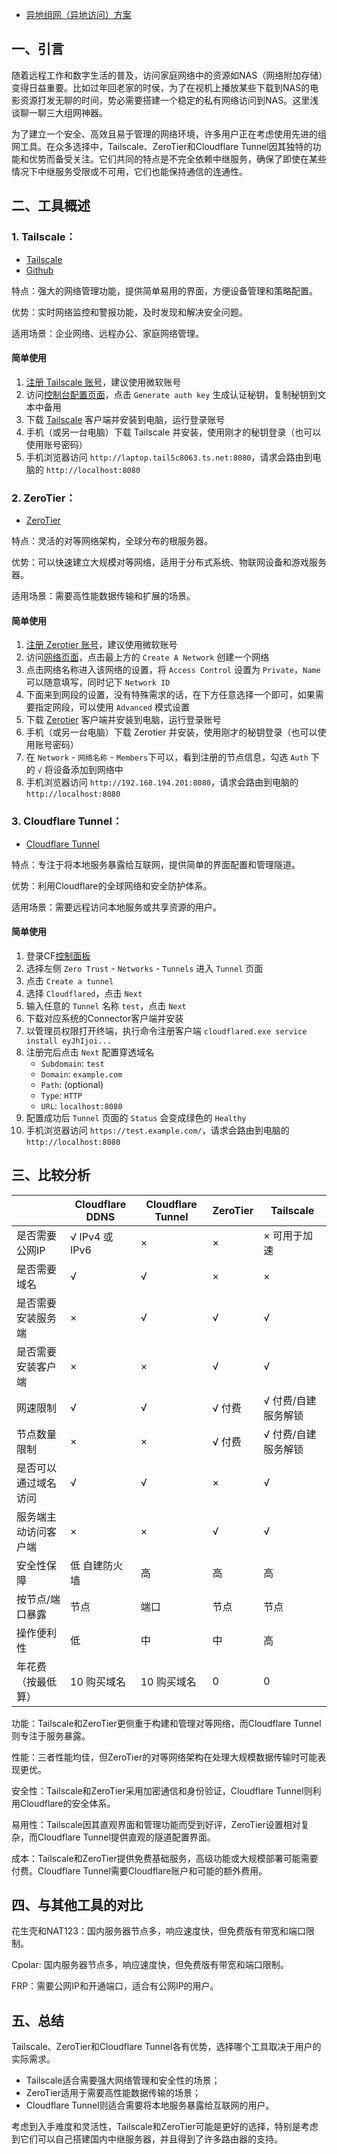 - [ 异地组网（异地访问）方案](https://blog.csdn.net/qq_28768477/article/details/136101622)

## 一、引言

随着远程工作和数字生活的普及，访问家庭网络中的资源如NAS（网络附加存储）变得日益重要。比如过年回老家的时侯，为了在视机上播放某些下载到NAS的电影资源打发无聊的时间，势必需要搭建一个稳定的私有网络访问到NAS。这里浅谈聊一聊三大组网神器。

为了建立一个安全、高效且易于管理的网络环境，许多用户正在考虑使用先进的组网工具。在众多选择中，Tailscale、ZeroTier和Cloudflare Tunnel因其独特的功能和优势而备受关注。它们共同的特点是不完全依赖中继服务，确保了即使在某些情况下中继服务受限或不可用，它们也能保持通信的连通性。

## 二、工具概述

### 1. Tailscale：
- [Tailscale](https://tailscale.com/) 
- [Github](https://github.com/tailscale/tailscale)

特点：强大的网络管理功能，提供简单易用的界面，方便设备管理和策略配置。

优势：实时网络监控和警报功能，及时发现和解决安全问题。

适用场景：企业网络、远程办公、家庭网络管理。

#### 简单使用
1. [注册 Tailscale 账号](https://login.tailscale.com/start)，建议使用微软账号
2. 访问[控制台配置页面](https://login.tailscale.com/admin/settings/keys)，点击 `Generate auth key` 生成认证秘钥，复制秘钥到文本中备用
3. 下载 [Tailscale](https://tailscale.com/download) 客户端并安装到电脑，运行登录账号
4. 手机（或另一台电脑）下载 Tailscale 并安装，使用刚才的秘钥登录（也可以使用账号密码）
5. 手机浏览器访问 `http://laptop.tail5c8063.ts.net:8080`，请求会路由到电脑的 `http://localhost:8080`

### 2. ZeroTier：
- [ZeroTier](https://www.zerotier.com/)

特点：灵活的对等网络架构，全球分布的根服务器。

优势：可以快速建立大规模对等网络，适用于分布式系统、物联网设备和游戏服务器。

适用场景：需要高性能数据传输和扩展的场景。

#### 简单使用
1. [注册 Zerotier 账号](https://my.zerotier.com/)，建议使用微软账号
2. 访问[网络页面](https://my.zerotier.com/network)，点击最上方的 `Create A Network` 创建一个网络
3. 点击网络名称进入该网络的设置，将 `Access Control` 设置为 `Private`，`Name` 可以随意填写，同时记下 `Network ID`
4. 下面来到网段的设置，没有特殊需求的话，在下方任意选择一个即可，如果需要指定网段，可以使用 `Advanced` 模式设置
5. 下载 [Zerotier](https://www.zerotier.com/download/) 客户端并安装到电脑，运行登录账号
6. 手机（或另一台电脑）下载 Zerotier 并安装，使用刚才的秘钥登录（也可以使用账号密码）
7. 在 `Network` - `网络名称` - `Members`下可以，看到注册的节点信息，勾选 `Auth` 下的 `√` 将设备添加到网络中
8. 手机浏览器访问 `http://192.168.194.201:8080`，请求会路由到电脑的 `http://localhost:8080`

### 3. Cloudflare Tunnel：
- [Cloudflare Tunnel](https://www.cloudflare.com/products/tunnel/)

特点：专注于将本地服务暴露给互联网，提供简单的界面配置和管理隧道。

优势：利用Cloudflare的全球网络和安全防护体系。

适用场景：需要远程访问本地服务或共享资源的用户。

#### 简单使用
1. 登录CF[控制面板](https://dash.cloudflare.com)
2. 选择左侧 `Zero Trust` - `Networks` - `Tunnels` 进入 `Tunnel` 页面
3. 点击 `Create a tunnel`
4. 选择 `Cloudflared`，点击 `Next`
5. 输入任意的 `Tunnel` 名称 `test`，点击 `Next`
6. 下载对应系统的Connector客户端并安装
7. 以管理员权限打开终端，执行命令注册客户端 `cloudflared.exe service install eyJhIjoi...`
8. 注册完后点击 `Next` 配置穿透域名
   - `Subdomain`: `test`
   - `Domain`: `example.com`
   - `Path`: (optional)
   - `Type`: `HTTP`
   - `URL`: `localhost:8080`
9. 配置成功后 `Tunnel` 页面的 `Status` 会变成绿色的 `Healthy`
10. 手机浏览器访问 `https://test.example.com/`，请求会路由到电脑的 `http://localhost:8080`

## 三、比较分析

|                      | Cloudflare DDNS | Cloudflare Tunnel | ZeroTier | Tailscale           |
| -------------------- | --------------- | ----------------- | -------- | ------------------- |
| 是否需要公网IP       | √ IPv4 或 IPv6  | ×                 | ×        | × 可用于加速        |
| 是否需要域名         | √               | √                 | ×        | ×                   |
| 是否需要安装服务端   | ×               | √                 | √        | √                   |
| 是否需要安装客户端   | ×               | ×                 | √        | √                   |
| 网速限制             | √               | √                 | √ 付费   | √ 付费/自建服务解锁 |
| 节点数量限制         | ×               | ×                 | √ 付费   | √ 付费/自建服务解锁 |
| 是否可以通过域名访问 | √               | √                 | ×        | √                   |
| 服务端主动访问客户端 | ×               | ×                 | √        | √                   |
| 安全性保障           | 低 自建防火墙   | 高                | 高       | 高                  |
| 按节点/端口暴露      | 节点            | 端口              | 节点     | 节点                |
| 操作便利性           | 低              | 中                | 中       | 高                  |
| 年花费（按最低算）   | 10 购买域名     | 10 购买域名       | 0        | 0                   |

功能：Tailscale和ZeroTier更侧重于构建和管理对等网络，而Cloudflare Tunnel则专注于服务暴露。

性能：三者性能均佳，但ZeroTier的对等网络架构在处理大规模数据传输时可能表现更优。

安全性：Tailscale和ZeroTier采用加密通信和身份验证，Cloudflare Tunnel则利用Cloudflare的安全体系。

易用性：Tailscale因其直观界面和管理功能而受到好评，ZeroTier设置相对复杂，而Cloudflare Tunnel提供直观的隧道配置界面。

成本：Tailscale和ZeroTier提供免费基础服务，高级功能或大规模部署可能需要付费。Cloudflare Tunnel需要Cloudflare账户和可能的额外费用。

## 四、与其他工具的对比

花生壳和NAT123：国内服务器节点多，响应速度快，但免费版有带宽和端口限制。

Cpolar: 国内服务器节点多，响应速度快，但免费版有带宽和端口限制。

FRP：需要公网IP和开通端口，适合有公网IP的用户。

## 五、总结

Tailscale、ZeroTier和Cloudflare Tunnel各有优势，选择哪个工具取决于用户的实际需求。
- Tailscale适合需要强大网络管理和安全性的场景；
- ZeroTier适用于需要高性能数据传输的场景；
- Cloudflare Tunnel则适合需要将本地服务暴露给互联网的用户。
 
考虑到入手难度和灵活性，Tailscale和ZeroTier可能是更好的选择，特别是考虑到它们可以自己搭建国内中继服务器，并且得到了许多路由器的支持。
